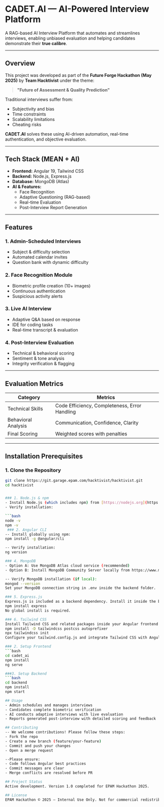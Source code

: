 # CADET.AI — AI-Powered Interview Platform

A RAG-based AI Interview Platform that automates and streamlines interviews, enabling unbiased evaluation and helping candidates demonstrate their **true calibre**.

---

##  Overview

This project was developed as part of the **Future Forge Hackathon (May 2025)** by **Team Hacktivist** under the theme:

> **"Future of Assessment & Quality Prediction"**

Traditional interviews suffer from:
- Subjectivity and bias
- Time constraints
- Scalability limitations
- Cheating risks

**CADET.AI** solves these using AI-driven automation, real-time authentication, and objective evaluation.

---

##  Tech Stack (MEAN + AI)

- **Frontend:** Angular 19, Tailwind CSS  
- **Backend:** Node.js, Express.js  
- **Database:** MongoDB (Atlas)  
- **AI & Features:**  
  - Face Recognition  
  - Adaptive Questioning (RAG-based)  
  - Real-time Evaluation  
  - Post-Interview Report Generation  

---

##  Features

### 1. Admin-Scheduled Interviews  
- Subject & difficulty selection  
- Automated calendar invites  
- Question bank with dynamic difficulty  

### 2. Face Recognition Module  
- Biometric profile creation (10+ images)  
- Continuous authentication  
- Suspicious activity alerts  

### 3. Live AI Interview  
- Adaptive Q&A based on response  
- IDE for coding tasks  
- Real-time transcript & evaluation  

### 4. Post-Interview Evaluation  
- Technical & behavioral scoring  
- Sentiment & tone analysis  
- Integrity verification & flagging  

---

##  Evaluation Metrics

| Category            |       Metrics                                 |
|-------------------- |-----------------------------------------------|
| Technical Skills    | Code Efficiency, Completeness, Error Handling |
| Behavioral Analysis | Communication, Confidence, Clarity            |
| Final Scoring       | Weighted scores with penalties                |

---

##  Installation Prerequisites


### 1. Clone the Repository

```bash
git clone https://git.garage.epam.com/hacktivist/hacktivist.git
cd hacktivist


### 1. Node.js & npm
- Install Node.js (which includes npm) from [https://nodejs.org](https://nodejs.org)
- Verify installation:

```bash
node -v
npm -v
 ### 2. Angular CLI
-- Install globally using npm:
npm install -g @angular/cli

-- Verify installation:
ng version

### 4. MongoDB
- Option A: Use MongoDB Atlas cloud service (recommended)
- Option B: Install MongoDB Community Server locally from https://www.mongodb.com/try/download/community

-- Verify MongoDB installation (if local):
mongod --version
Set your MongoDB connection string in .env inside the backend folder.

### 5. Express.js
Express.js is included as a backend dependency. Install it inside the backend folder with:
npm install express
No global install is required.

### 6. Tailwind CSS
Install Tailwind CSS and related packages inside your Angular frontend project folder:
npm install -D tailwindcss postcss autoprefixer
npx tailwindcss init
Configure your tailwind.config.js and integrate Tailwind CSS with Angular’s build process using PostCSS.

### 2. Setup Frontend
```bash
cd cadet_ai
npm install
ng serve

###3. Setup Backend
```bash
cd backend
npm install
npm start

## Usage
- Admin schedules and manages interviews
- Candidates complete biometric verification
- AI conducts adaptive interviews with live evaluation
- Reports generated post-interview with detailed scoring and feedback

## Contributing
-- We welcome contributions! Please follow these steps:
- Fork the repo
- Create a new branch (feature/your-feature)
- Commit and push your changes
- Open a merge request

--Please ensure:
- Code follows Angular best practices
- Commit messages are clear
- Merge conflicts are resolved before PR

## Project Status
Active development. Version 1.0 completed for EPAM Hackathon 2025.

## License
EPAM Hackathon © 2025 — Internal Use Only. Not for commercial redistribution.